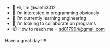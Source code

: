 - 👋 Hi, I’m @santii3012
- 👀 I’m interested in programming obviously
- 🌱 I’m currently learning engineering
- 💞️ I’m looking to collaborate on programs
- 📫 How to reach me = sd017904@gmail.com

Have a great day !!!!
